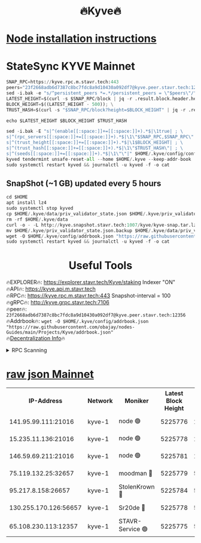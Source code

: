<h1 align="center"> 🔥Kyve🔥</h1>

[Node installation instructions](https://github.com/obajay/nodes-Guides/tree/main/Projects/Kyve)
=
# StateSync KYVE Mainnet
```python
SNAP_RPC=https://kyve.rpc.m.stavr.tech:443
peers="23f2668adb6d7387c8bc7fdc8a9d10430a092df7@kyve.peer.stavr.tech:12356"
sed -i.bak -e "s/^persistent_peers *=.*/persistent_peers = \"$peers\"/" $HOME/.kyve/config/config.toml
LATEST_HEIGHT=$(curl -s $SNAP_RPC/block | jq -r .result.block.header.height); \
BLOCK_HEIGHT=$((LATEST_HEIGHT - 500)); \
TRUST_HASH=$(curl -s "$SNAP_RPC/block?height=$BLOCK_HEIGHT" | jq -r .result.block_id.hash)

echo $LATEST_HEIGHT $BLOCK_HEIGHT $TRUST_HASH

sed -i.bak -E "s|^(enable[[:space:]]+=[[:space:]]+).*$|\1true| ; \
s|^(rpc_servers[[:space:]]+=[[:space:]]+).*$|\1\"$SNAP_RPC,$SNAP_RPC\"| ; \
s|^(trust_height[[:space:]]+=[[:space:]]+).*$|\1$BLOCK_HEIGHT| ; \
s|^(trust_hash[[:space:]]+=[[:space:]]+).*$|\1\"$TRUST_HASH\"| ; \
s|^(seeds[[:space:]]+=[[:space:]]+).*$|\1\"\"|" $HOME/.kyve/config/config.toml
kyved tendermint unsafe-reset-all --home $HOME/.kyve --keep-addr-book
sudo systemctl restart kyved && journalctl -u kyved -f -o cat
```

## SnapShot (~1 GB) updated every 5 hours
```python
cd $HOME
apt install lz4
sudo systemctl stop kyved
cp $HOME/.kyve/data/priv_validator_state.json $HOME/.kyve/priv_validator_state.json.backup
rm -rf $HOME/.kyve/data
curl -o - -L http://kyve.snapshot.stavr.tech:1007/kyve/kyve-snap.tar.lz4 | lz4 -c -d - | tar -x -C $HOME/.kyve --strip-components 2
mv $HOME/.kyve/priv_validator_state.json.backup $HOME/.kyve/data/priv_validator_state.json
wget -O $HOME/.kyve/config/addrbook.json "https://raw.githubusercontent.com/obajay/nodes-Guides/main/Projects/Kyve/addrbook.json"
sudo systemctl restart kyved && journalctl -u kyved -f -o cat
```

<h1 align="center"> Useful Tools</h1>

🔥EXPLORER🔥:     https://explorer.stavr.tech/Kyve/staking        Indexer "ON" \
🔥API🔥: 			 		https://kyve.api.m.stavr.tech \
🔥RPC🔥:          https://kyve.rpc.m.stavr.tech:443	              Snapshot-interval = 100 \
🔥gRPC🔥:         http://kyve.grpc.stavr.tech:7106 \
🔥peer🔥:					`23f2668adb6d7387c8bc7fdc8a9d10430a092df7@kyve.peer.stavr.tech:12356` \
🔥Addrbook🔥:    ```wget -O $HOME/.kyve/config/addrbook.json "https://raw.githubusercontent.com/obajay/nodes-Guides/main/Projects/Kyve/addrbook.json"``` \
🔥[Decentralization Info](https://github.com/obajay/StateSync-snapshots/tree/main/Projects/Kyve/Decentralization)🔥

<details>
<summary>RPC Scanning</summary>

<h2 align="center"> We scan nodes in real time every 4 hours. And we provide the final result of RPC endpoints.
We cannot influence the operation of these nodes in any way. </h2>


```python
If Voting Power is higher than 0 --> then the Node is a validator of the network and may be subject to attack and be a potential threat to the chain.
```
```python
We marked such validators with a red symbol
```

</details>

[raw json Mainnet](https://rpc-check.kyvem.stavr.tech/kyvem/rpc-kyvem-result.json)
=



<table><tr><th>IP-Address</th><th>Network</th><th>Moniker</th><th>Latest Block Height</th><th>Earliest Block Height</th><th>Catching Up</th><th>Tx Index</th><th>Voting Power</th><th>Scan Time</th></tr><tr><td>141.95.99.111:21016</td><td>kyve-1</td><td>node 🟢</td><td>5225776</td><td>1</td><td>False</td><td>off</td><td>0</td><td>2024-03-05T09:27:41.764269892UTC</td></tr><tr><td>15.235.11.136:21016</td><td>kyve-1</td><td>node 🟢</td><td>5225778</td><td>1</td><td>False</td><td>off</td><td>0</td><td>2024-03-05T09:27:54.587062823UTC</td></tr><tr><td>146.59.69.211:21016</td><td>kyve-1</td><td>node 🟢</td><td>5225781</td><td>1</td><td>False</td><td>off</td><td>0</td><td>2024-03-05T09:28:12.034584494UTC</td></tr><tr><td>75.119.132.25:32657</td><td>kyve-1</td><td>moodman 🔴</td><td>5225779</td><td>5125779</td><td>False</td><td>off</td><td>6865</td><td>2024-03-05T09:27:57.461420080UTC</td></tr><tr><td>95.217.8.158:26657</td><td>kyve-1</td><td>StolenKrown 🔴</td><td>5225784</td><td>5193501</td><td>False</td><td>on</td><td>2499</td><td>2024-03-05T09:28:28.712722398UTC</td></tr><tr><td>130.255.170.126:56657</td><td>kyve-1</td><td>Sr20de 🔴</td><td>5225778</td><td>5217201</td><td>False</td><td>off</td><td>5954</td><td>2024-03-05T09:27:55.028801104UTC</td></tr><tr><td>65.108.230.113:12357</td><td>kyve-1</td><td>STAVR-Service 🟢</td><td>5225775</td><td>5223901</td><td>False</td><td>on</td><td>0</td><td>2024-03-05T09:27:35.429317087UTC</td></tr></table>
